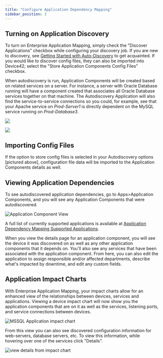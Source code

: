 ```yaml
---
title: "Configure Application Dependency Mapping"
sidebar_position: 3
---
```


## Turning on Application Discovery

To turn on Enterprise Application Mapping, simply check the "Discover Applications" checkbox while configuring your discovery job. If you are new to discovery, see [Getting Started with Auto-Discovery](getstarted/getting-started-with-auto-discovery.md) to get acquainted. If you would like to discover config files, they can also be imported into Device42; select the "Store Application Components Config Files" checkbox.

When autodiscovery is run, Application Components will be created based on related services on a server. For instance, a server with Oracle Database running will have a component created that associates all Oracle Database services together on that machine. The Autodiscovery Application will also find the service-to-service connections so you could, for example, see that your Apache service on _Prod-Server1_ is directly dependent on the MySQL service running on _Prod-Database3_.

![](/assets/images/D42-22008_ADM-sampling-interval.png)

![](/assets/images/D42-22008_ADM-discover-apps-store-config-files.png)

## Importing Config Files

If the option to store config files is selected in your Autodiscovery options \[pictured above\], configuration file data will be imported to the Application Components details as well.

## Viewing Application Dependencies

To see autodiscovered application dependencies, go to Apps>Application Components, and you will see any Application Components that were autodiscovered.

![Application Component View](/assets/images/select_application_component_view.png)

A full list of currently supported applications is available at [Application Dependency Mapping Supported Applications](apps/application_dependency_mapping/adm-supported-applications.md).

When you view the details page for an application component, you will see the device it was discovered on as well as any other application components that it depends on. You'll also see any services that have been associated with the application component. From here, you can also edit the application to assign responsible and/or affected departments, describe what's impacted by downtime, and edit any custom fields.

## Application Impact Charts

With Enterprise Application Mapping, your impact charts allow for an enhanced view of the relationships between devices, services and applications. Viewing a device impact chart will now show you the application components that are on it as well as the services, listening ports, and service connections between devices.

![MSSQL Application impact chart](/assets/images/mssql_app_impact_chart.png)

From this view you can also see discovered configuration information for web-servers, database servers, etc. To view this information, while hovering over one of the services click "Details".

![view details from impact chart](/assets/images/impact_chart-view_details.png)
